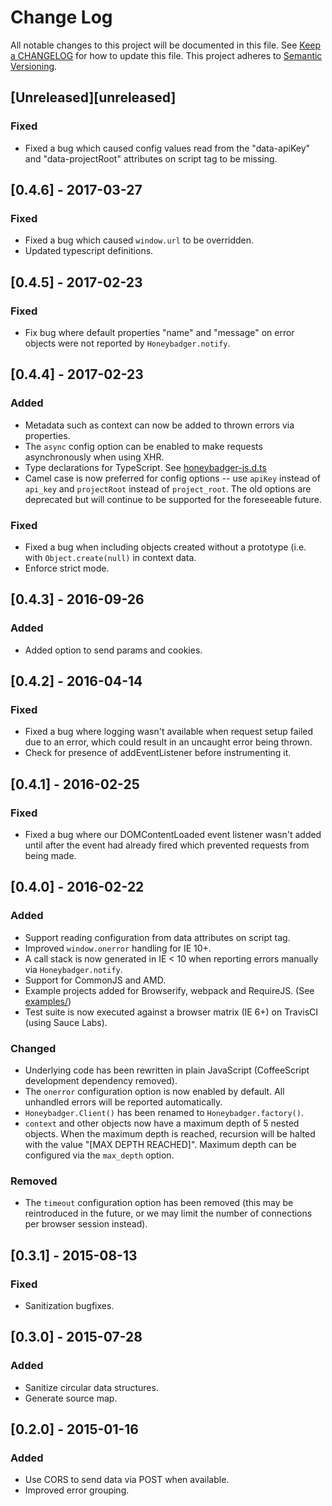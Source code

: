 # Change Log
All notable changes to this project will be documented in this file. See [Keep a
CHANGELOG](http://keepachangelog.com/) for how to update this file. This project
adheres to [Semantic Versioning](http://semver.org/).

## [Unreleased][unreleased]

### Fixed
- Fixed a bug which caused config values read from the "data-apiKey" and
  "data-projectRoot" attributes on script tag to be missing.

## [0.4.6] - 2017-03-27
### Fixed
- Fixed a bug which caused `window.url` to be overridden.
- Updated typescript definitions.

## [0.4.5] - 2017-02-23
### Fixed
- Fix bug where default properties "name" and "message" on error objects were
  not reported by `Honeybadger.notify`.

## [0.4.4] - 2017-02-23
### Added
- Metadata such as context can now be added to thrown errors via properties.
- The `async` config option can be enabled to make requests asynchronously when
  using XHR.
- Type declarations for TypeScript. See
  [honeybadger-js.d.ts](./honeybadger-js.d.ts)
- Camel case is now preferred for config options -- use `apiKey` instead of
  `api_key` and `projectRoot` instead of `project_root`. The old options are
  deprecated but will continue to be supported for the foreseeable future.

### Fixed
- Fixed a bug when including objects created without a prototype (i.e. with
  `Object.create(null)` in context data.
- Enforce strict mode.

## [0.4.3] - 2016-09-26
### Added
- Added option to send params and cookies.

## [0.4.2] - 2016-04-14
### Fixed
- Fixed a bug where logging wasn't available when request setup failed due to an
  error, which could result in an uncaught error being thrown.
- Check for presence of addEventListener before instrumenting it.

## [0.4.1] - 2016-02-25
### Fixed
- Fixed a bug where our DOMContentLoaded event listener wasn't added until after
  the event had already fired which prevented requests from being made.

## [0.4.0] - 2016-02-22
### Added
- Support reading configuration from data attributes on script tag.
- Improved `window.onerror` handling for IE 10+.
- A call stack is now generated in IE < 10 when reporting errors manually via
  `Honeybadger.notify`.
- Support for CommonJS and AMD.
- Example projects added for Browserify, webpack and RequireJS. (See
  [examples/](./examples))
- Test suite is now executed against a browser matrix (IE 6+) on TravisCI
  (using Sauce Labs).

### Changed
- Underlying code has been rewritten in plain JavaScript (CoffeeScript
  development dependency removed).
- The `onerror` configuration option is now enabled by default. All unhandled
  errors will be reported automatically.
- `Honeybadger.Client()` has been renamed to `Honeybadger.factory()`.
- `context` and other objects now have a maximum depth of 5 nested objects.
  When the maximum depth is reached, recursion will be halted with the value
  "[MAX DEPTH REACHED]". Maximum depth can be configured via the `max_depth`
  option.

### Removed
- The `timeout` configuration option has been removed (this may be reintroduced
  in the future, or we may limit the number of connections per browser session
  instead).

## [0.3.1] - 2015-08-13
### Fixed
- Sanitization bugfixes.

## [0.3.0] - 2015-07-28
### Added
- Sanitize circular data structures.
- Generate source map.

## [0.2.0] - 2015-01-16
### Added
- Use CORS to send data via POST when available.
- Improved error grouping.
